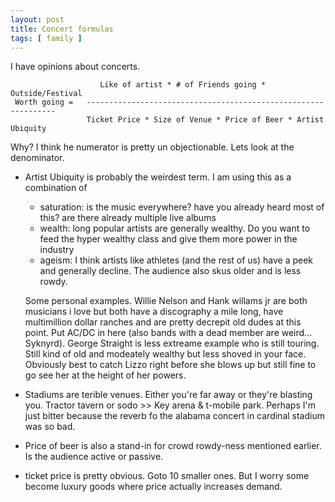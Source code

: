```yaml
---
layout: post
title: Concert formulas
tags: [ family ]
---
```


I have opinions about concerts.

```
                    Like of artist * # of Friends going * Outside/Festival 
 Worth going =   ---------------------------------------------------------------
                 Ticket Price * Size of Venue * Price of Beer * Artist Ubiquity
```

Why? I think he numerator is pretty un objectionable. Lets look at the denominator.
* Artist Ubiquity is probably the weirdest term. I am using this as a combination of 
    * saturation: is the music everywhere? have you already heard most of this? are there already multiple live albums
    * wealth: long popular artists are generally wealthy. Do you want to feed the hyper wealthy class and give them more power in the industry
    * ageism: I think artists like athletes (and the rest of us) have a peek and generally decline. The audience also skus older and is less rowdy. 
  
  Some personal examples. Willie Nelson and Hank willams jr are both musicians i love but both have a discography a mile long, have multimillion dollar ranches and are pretty decrepit old dudes at this point.  Put AC/DC in here (also bands with a dead member are weird... Syknyrd). George Straight is less extreame example who is still touring. Still kind of old and modeately wealthy but less shoved in your face. Obviously best to catch Lizzo right before she blows up but still fine to go see her at the height of her powers. 
* Stadiums are terible venues. Either you're far away or they're blasting you. Tractor tavern or sodo >> Key arena & t-mobile park. Perhaps I'm just bitter because the reverb fo the alabama concert in cardinal stadium was so bad. 
* Price of beer is also a stand-in for crowd rowdy-ness mentioned earlier. Is the audience active or passive.
* ticket price is pretty obvious. Goto 10 smaller ones. But I worry some become luxury goods where price actually increases demand. 
